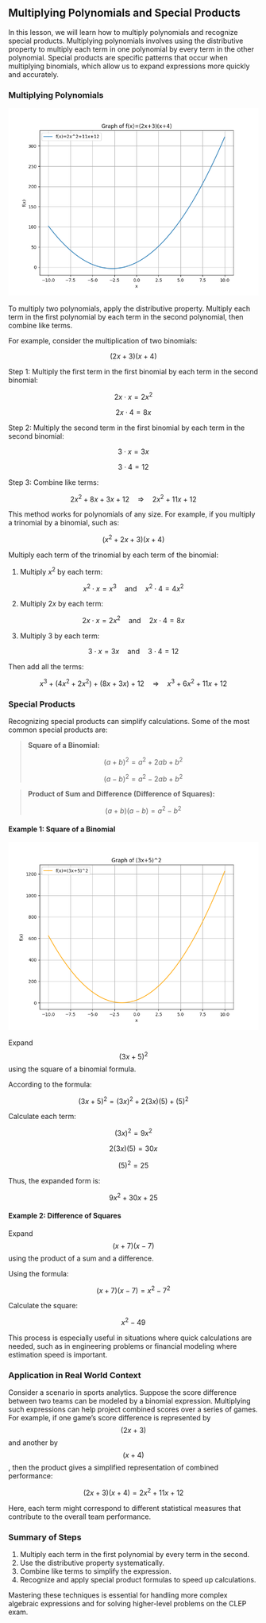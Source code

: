 ## Multiplying Polynomials and Special Products

In this lesson, we will learn how to multiply polynomials and recognize special products. Multiplying polynomials involves using the distributive property to multiply each term in one polynomial by every term in the other polynomial. Special products are specific patterns that occur when multiplying binomials, which allow us to expand expressions more quickly and accurately.

### Multiplying Polynomials


![Plot of the polynomial product (2x+3)(x+4) expanded to $2x^2+11x+12$](images/plot_1_04-02-lesson-multiplying-polynomials-and-special-products.md.png)



To multiply two polynomials, apply the distributive property. Multiply each term in the first polynomial by each term in the second polynomial, then combine like terms.

For example, consider the multiplication of two binomials:

$$
(2x + 3)(x + 4)
$$

Step 1: Multiply the first term in the first binomial by each term in the second binomial:

$$
2x \cdot x = 2x^2
$$

$$
2x \cdot 4 = 8x
$$

Step 2: Multiply the second term in the first binomial by each term in the second binomial:

$$
3 \cdot x = 3x
$$

$$
3 \cdot 4 = 12
$$

Step 3: Combine like terms:

$$
2x^2 + 8x + 3x + 12 \quad \Longrightarrow \quad 2x^2 + 11x + 12
$$

This method works for polynomials of any size. For example, if you multiply a trinomial by a binomial, such as:

$$
(x^2 + 2x + 3)(x + 4)
$$

Multiply each term of the trinomial by each term of the binomial:

1. Multiply $x^2$ by each term:

$$
x^2 \cdot x = x^3 \quad \text{and} \quad x^2 \cdot 4 = 4x^2
$$

2. Multiply $2x$ by each term:

$$
2x \cdot x = 2x^2 \quad \text{and} \quad 2x \cdot 4 = 8x
$$

3. Multiply $3$ by each term:

$$
3 \cdot x = 3x \quad \text{and} \quad 3 \cdot 4 = 12
$$

Then add all the terms:

$$
x^3 + (4x^2 + 2x^2) + (8x + 3x) + 12 \quad \Longrightarrow \quad x^3 + 6x^2 + 11x + 12
$$

### Special Products

Recognizing special products can simplify calculations. Some of the most common special products are:

> **Square of a Binomial:**
>
> $$
> (a+b)^2 = a^2 + 2ab + b^2
> $$
>
> $$
> (a-b)^2 = a^2 - 2ab + b^2
> $$

> **Product of Sum and Difference (Difference of Squares):**
>
> $$
> (a+b)(a-b) = a^2 - b^2
> $$

#### Example 1: Square of a Binomial


![Plot of the square of a binomial (3x+5)^2, showing its quadratic behavior.](images/plot_2_04-02-lesson-multiplying-polynomials-and-special-products.md.png)



Expand $$(3x + 5)^2$$ using the square of a binomial formula.

According to the formula:

$$
(3x + 5)^2 = (3x)^2 + 2(3x)(5) + (5)^2
$$

Calculate each term:

$$
(3x)^2 = 9x^2
$$

$$
2(3x)(5) = 30x
$$

$$
(5)^2 = 25
$$

Thus, the expanded form is:

$$
9x^2 + 30x + 25
$$

#### Example 2: Difference of Squares

Expand $$(x + 7)(x - 7)$$ using the product of a sum and a difference.

Using the formula:

$$
(x + 7)(x - 7) = x^2 - 7^2
$$

Calculate the square:

$$
x^2 - 49
$$

This process is especially useful in situations where quick calculations are needed, such as in engineering problems or financial modeling where estimation speed is important.

### Application in Real World Context

Consider a scenario in sports analytics. Suppose the score difference between two teams can be modeled by a binomial expression. Multiplying such expressions can help project combined scores over a series of games. For example, if one game’s score difference is represented by $$(2x + 3)$$ and another by $$(x + 4)$$, then the product gives a simplified representation of combined performance:

$$
(2x + 3)(x + 4) = 2x^2 + 11x + 12
$$

Here, each term might correspond to different statistical measures that contribute to the overall team performance.

### Summary of Steps

1. Multiply each term in the first polynomial by every term in the second.
2. Use the distributive property systematically.
3. Combine like terms to simplify the expression.
4. Recognize and apply special product formulas to speed up calculations.

Mastering these techniques is essential for handling more complex algebraic expressions and for solving higher-level problems on the CLEP exam.
